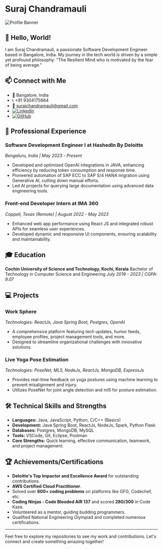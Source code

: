 # Suraj Chandramauli

![Profile Banner](https://via.placeholder.com/800x200.png?text=Welcome+to+my+GitHub+Profile)

## 👋 Hello, World!

I am Suraj Chandramauli, a passionate Software Development Engineer based in Bangalore, India. My journey in the tech world is driven by a simple yet profound philosophy: "The Resilient Mind who is motivated by the fear of being average."

## 📫 Connect with Me

- 📍 Bangalore, India
- 📞 +91 9304175664
- 📧 [surajchandramauli@gmail.com](mailto:surajchandramauli@gmail.com)
- [![LinkedIn](https://img.shields.io/badge/LinkedIn-Connect-blue)](https://www.linkedin.com/in/surajchandramauli/)
- [![GitHub](https://img.shields.io/badge/GitHub-Follow-black)](https://github.com/SurajChandramauli)

## 🏢 Professional Experience

### Software Development Engineer I at HashedIn By Deloitte
*Bengaluru, India | May 2023 - Present*

- Developed and optimized OpenAI integrations in JAVA, enhancing efficiency by reducing token consumption and response time.
- Pioneered automation of SAP ECC to SAP S/4 HANA migration using Generative AI, cutting down manual efforts.
- Led AI projects for querying large documentation using advanced data engineering tools.

### Front-end Developer Intern at IMA 360
*Coppell, Texas (Remote) | August 2022 - May 2023*

- Enhanced web app performance using React JS and integrated robust APIs for seamless user experiences.
- Developed dynamic and responsive UI components, ensuring scalability and maintainability.

## 🎓 Education

**Cochin University of Science and Technology, Kochi, Kerala** 
Bachelor of Technology in Computer Science and Engineering 
*July 2019 - 2023 | CGPA: 9.07*

## 💻 Projects

### Work Sphere
*Technologies: ReactJs, Java Spring Boot, Postgres, OpenAI*

- A comprehensive platform featuring tech updates, humor feeds, employee profiles, project management tools, and more.
- Designed to streamline organizational challenges with innovative solutions.

### Live Yoga Pose Estimation
*Technologies: PoseNet, ML5, NodeJs, ReactJs, MongoDB, ExpressJs*

- Provides real-time feedback on yoga postures using machine learning to prevent misalignment and injury.
- Utilizes PoseNet for joint angle detection and ml5 for posture estimation.

## 🛠 Technical Skills and Strengths

- **Languages:** Java, JavaScript, Python, C/C++ (Basics)
- **Development:** Java Spring Boot, ReactJs, NodeJs, Spark, Python Flask
- **Databases:** Postgres, MongoDB, MySQL
- **Tools:** VSCode, Git, Eclipse, Postman
- **Core Strengths:** Quick learning, effective communication, teamwork, and project management.

## 🏆 Achievements/Certifications

- **Deloitte's Top Impactor and Excellence Award** for outstanding contributions.
- **AWS Certified Cloud Practitioner**.
- Solved over **600+ coding problems** on platforms like GFG, Codechef, etc.
- **Coding Ninjas - Code Blooded AIR 137** and scored **280/300** in Code Kaze.
- Volunteered as a mentor, guiding budding programmers.
- Qualified National Engineering Olympiad and completed numerous certifications.

---

Feel free to explore my repositories to see my work and contributions. Let's connect and create something amazing together!

